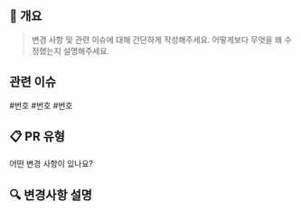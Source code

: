 ## 📌 개요
> 변경 사항 및 관련 이슈에 대해 간단하게 작성해주세요. 어떻게보다 무엇을 왜 수정했는지 설명해주세요.

## 관련 이슈
#번호 #번호 #번호

## 📋 PR 유형
어떤 변경 사항이 있나요?

<!--
- [ ] 새로운 기능 추가
- [ ] 버그 수정
- [ ] UI/UX 개선
- [ ] 코드 리팩토링
- [ ] 성능 개선
- [ ] 테스트 코드 추가
- [ ] 문서 업데이트
- [ ] 기타: 
-->

## 🔍 변경사항 설명
<!-- 
- 구체적인 변경사항 1
- 구체적인 변경사항 2
- 구체적인 변경사항 3
-->

